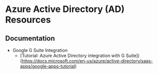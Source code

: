 
# Azure Active Directory (AD) Resources

## Documentation
- Google G Suite Integration
  + [Tutorial: Azure Active Directory integration with G Suite])(https://docs.microsoft.com/en-us/azure/active-directory/saas-apps/google-apps-tutorial)



